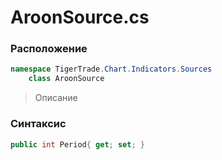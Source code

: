 
# AroonSource.cs
### Расположение
```csharp
namespace TigerTrade.Chart.Indicators.Sources  
    class AroonSource
```

> Описание

### Синтаксис
```csharp
public int Period{ get; set; }
```
